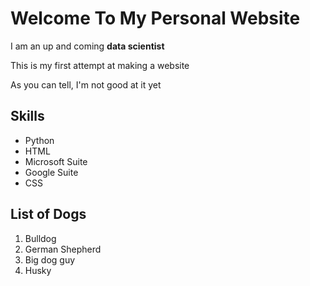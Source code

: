 # Welcome To My Personal Website
I am an up and coming **data scientist** 

This is my first attempt at making a website

As you can tell, I'm not good at it yet

## Skills
- Python
- HTML
- Microsoft Suite
- Google Suite
- CSS

## List of Dogs
1. Bulldog
1. German Shepherd
1. Big dog guy
1. Husky





